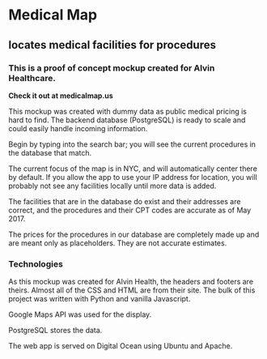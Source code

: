 # Medical Map

## locates medical facilities for procedures

### This is a proof of concept mockup created for Alvin Healthcare.

**Check it out at medicalmap.us**

This mockup was created with dummy data as public medical pricing is hard to find. The backend database (PostgreSQL) is ready to scale and could easily handle incoming information.

Begin by typing into the search bar; you will see the current procedures in the database that match.

The current focus of the map is in NYC, and will automatically center there by default. If you allow the app to use your IP address for location, you will probably not see any facilities locally until more data is added.

The facilities that are in the database do exist and their addresses are correct, and the procedures and their CPT codes are accurate as of May 2017.

The prices for the procedures in our database are completely made up and are meant only as placeholders. They are not accurate estimates.

### Technologies

As this mockup was created for Alvin Health, the headers and footers are theirs. Almost all of the CSS and HTML are from their site. The bulk of this project was written with Python and vanilla Javascript.

Google Maps API was used for the display.

PostgreSQL stores the data.

The web app is served on Digital Ocean using Ubuntu and Apache.



